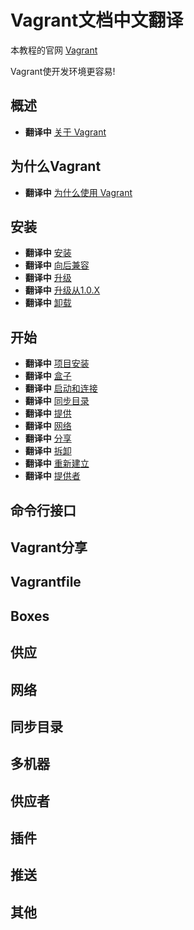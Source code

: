Vagrant文档中文翻译
=================================

本教程的官网 [Vagrant](https://docs.vagrantup.com/v2/)

Vagrant使开发环境更容易!

概述
-----

* **翻译中** [关于 Vagrant](overview-vagrant.md)

为什么Vagrant
------

* **翻译中** [为什么使用 Vagrant](why-vagrant.md)

安装
-----

* **翻译中** [安装](install-vagrant.md)
* **翻译中** [向后兼容](install-backward-compatibility.md)
* **翻译中** [升级](install-upgrading.md)
* **翻译中** [升级从1.0.X](install-upgrading-from-1.0.X.md)
* **翻译中** [卸载](install-uninstallation.md)

开始
-----

* **翻译中** [项目安装](install-uninstallation.md)
* **翻译中** [盒子](install-uninstallation.md)
* **翻译中** [启动和连接](install-uninstallation.md)
* **翻译中** [同步目录](install-uninstallation.md)
* **翻译中** [提供](install-uninstallation.md)
* **翻译中** [网络](install-uninstallation.md)
* **翻译中** [分享](install-uninstallation.md)
* **翻译中** [拆卸](install-uninstallation.md)
* **翻译中** [重新建立](install-uninstallation.md)
* **翻译中** [提供者](install-uninstallation.md)

命令行接口
-----

Vagrant分享
-----

Vagrantfile
-----

Boxes
-----

供应
-----

网络
-----

同步目录
-----

多机器
-----

供应者
-----

插件
-----

推送
-----

其他
-----
